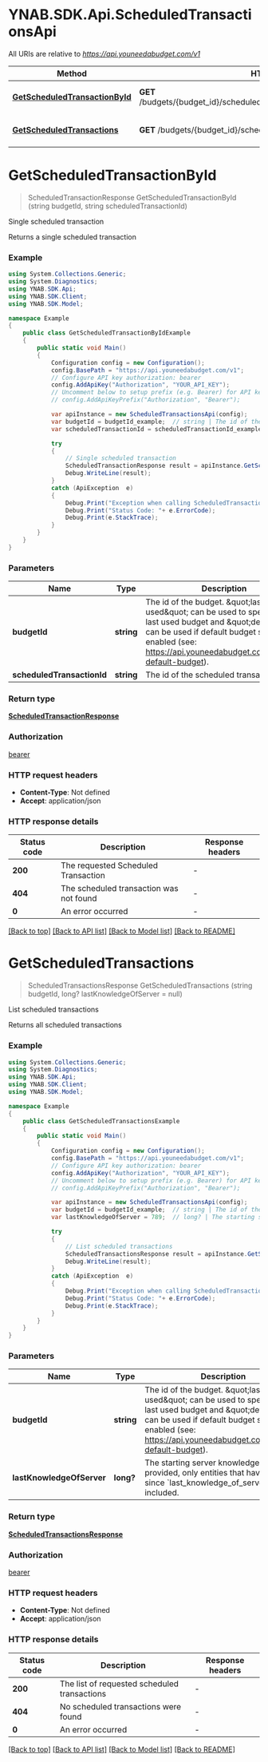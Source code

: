 # YNAB.SDK.Api.ScheduledTransactionsApi

All URIs are relative to *https://api.youneedabudget.com/v1*

Method | HTTP request | Description
------------- | ------------- | -------------
[**GetScheduledTransactionById**](ScheduledTransactionsApi.md#getscheduledtransactionbyid) | **GET** /budgets/{budget_id}/scheduled_transactions/{scheduled_transaction_id} | Single scheduled transaction
[**GetScheduledTransactions**](ScheduledTransactionsApi.md#getscheduledtransactions) | **GET** /budgets/{budget_id}/scheduled_transactions | List scheduled transactions


<a name="getscheduledtransactionbyid"></a>
# **GetScheduledTransactionById**
> ScheduledTransactionResponse GetScheduledTransactionById (string budgetId, string scheduledTransactionId)

Single scheduled transaction

Returns a single scheduled transaction

### Example
```csharp
using System.Collections.Generic;
using System.Diagnostics;
using YNAB.SDK.Api;
using YNAB.SDK.Client;
using YNAB.SDK.Model;

namespace Example
{
    public class GetScheduledTransactionByIdExample
    {
        public static void Main()
        {
            Configuration config = new Configuration();
            config.BasePath = "https://api.youneedabudget.com/v1";
            // Configure API key authorization: bearer
            config.AddApiKey("Authorization", "YOUR_API_KEY");
            // Uncomment below to setup prefix (e.g. Bearer) for API key, if needed
            // config.AddApiKeyPrefix("Authorization", "Bearer");

            var apiInstance = new ScheduledTransactionsApi(config);
            var budgetId = budgetId_example;  // string | The id of the budget. \"last-used\" can be used to specify the last used budget and \"default\" can be used if default budget selection is enabled (see: https://api.youneedabudget.com/#oauth-default-budget).
            var scheduledTransactionId = scheduledTransactionId_example;  // string | The id of the scheduled transaction

            try
            {
                // Single scheduled transaction
                ScheduledTransactionResponse result = apiInstance.GetScheduledTransactionById(budgetId, scheduledTransactionId);
                Debug.WriteLine(result);
            }
            catch (ApiException  e)
            {
                Debug.Print("Exception when calling ScheduledTransactionsApi.GetScheduledTransactionById: " + e.Message );
                Debug.Print("Status Code: "+ e.ErrorCode);
                Debug.Print(e.StackTrace);
            }
        }
    }
}
```

### Parameters

Name | Type | Description  | Notes
------------- | ------------- | ------------- | -------------
 **budgetId** | **string**| The id of the budget. \&quot;last-used\&quot; can be used to specify the last used budget and \&quot;default\&quot; can be used if default budget selection is enabled (see: https://api.youneedabudget.com/#oauth-default-budget). | 
 **scheduledTransactionId** | **string**| The id of the scheduled transaction | 

### Return type

[**ScheduledTransactionResponse**](ScheduledTransactionResponse.md)

### Authorization

[bearer](../README.md#bearer)

### HTTP request headers

 - **Content-Type**: Not defined
 - **Accept**: application/json


### HTTP response details
| Status code | Description | Response headers |
|-------------|-------------|------------------|
| **200** | The requested Scheduled Transaction |  -  |
| **404** | The scheduled transaction was not found |  -  |
| **0** | An error occurred |  -  |

[[Back to top]](#) [[Back to API list]](../README.md#documentation-for-api-endpoints) [[Back to Model list]](../README.md#documentation-for-models) [[Back to README]](../README.md)

<a name="getscheduledtransactions"></a>
# **GetScheduledTransactions**
> ScheduledTransactionsResponse GetScheduledTransactions (string budgetId, long? lastKnowledgeOfServer = null)

List scheduled transactions

Returns all scheduled transactions

### Example
```csharp
using System.Collections.Generic;
using System.Diagnostics;
using YNAB.SDK.Api;
using YNAB.SDK.Client;
using YNAB.SDK.Model;

namespace Example
{
    public class GetScheduledTransactionsExample
    {
        public static void Main()
        {
            Configuration config = new Configuration();
            config.BasePath = "https://api.youneedabudget.com/v1";
            // Configure API key authorization: bearer
            config.AddApiKey("Authorization", "YOUR_API_KEY");
            // Uncomment below to setup prefix (e.g. Bearer) for API key, if needed
            // config.AddApiKeyPrefix("Authorization", "Bearer");

            var apiInstance = new ScheduledTransactionsApi(config);
            var budgetId = budgetId_example;  // string | The id of the budget. \"last-used\" can be used to specify the last used budget and \"default\" can be used if default budget selection is enabled (see: https://api.youneedabudget.com/#oauth-default-budget).
            var lastKnowledgeOfServer = 789;  // long? | The starting server knowledge.  If provided, only entities that have changed since `last_knowledge_of_server` will be included. (optional) 

            try
            {
                // List scheduled transactions
                ScheduledTransactionsResponse result = apiInstance.GetScheduledTransactions(budgetId, lastKnowledgeOfServer);
                Debug.WriteLine(result);
            }
            catch (ApiException  e)
            {
                Debug.Print("Exception when calling ScheduledTransactionsApi.GetScheduledTransactions: " + e.Message );
                Debug.Print("Status Code: "+ e.ErrorCode);
                Debug.Print(e.StackTrace);
            }
        }
    }
}
```

### Parameters

Name | Type | Description  | Notes
------------- | ------------- | ------------- | -------------
 **budgetId** | **string**| The id of the budget. \&quot;last-used\&quot; can be used to specify the last used budget and \&quot;default\&quot; can be used if default budget selection is enabled (see: https://api.youneedabudget.com/#oauth-default-budget). | 
 **lastKnowledgeOfServer** | **long?**| The starting server knowledge.  If provided, only entities that have changed since &#x60;last_knowledge_of_server&#x60; will be included. | [optional] 

### Return type

[**ScheduledTransactionsResponse**](ScheduledTransactionsResponse.md)

### Authorization

[bearer](../README.md#bearer)

### HTTP request headers

 - **Content-Type**: Not defined
 - **Accept**: application/json


### HTTP response details
| Status code | Description | Response headers |
|-------------|-------------|------------------|
| **200** | The list of requested scheduled transactions |  -  |
| **404** | No scheduled transactions were found |  -  |
| **0** | An error occurred |  -  |

[[Back to top]](#) [[Back to API list]](../README.md#documentation-for-api-endpoints) [[Back to Model list]](../README.md#documentation-for-models) [[Back to README]](../README.md)

